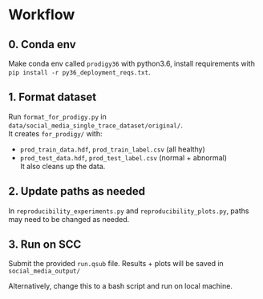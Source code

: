 # Workflow

## 0. Conda env
Make conda env called `prodigy36` with python3.6, install requirements with `pip install -r py36_deployment_reqs.txt`.

## 1. Format dataset
Run `format_for_prodigy.py` in `data/social_media_single_trace_dataset/original/`.  
It creates `for_prodigy/` with:
- `prod_train_data.hdf`, `prod_train_label.csv` (all healthy)  
- `prod_test_data.hdf`, `prod_test_label.csv` (normal + abnormal)  
It also cleans up the data.

## 2. Update paths as needed
In `reproducibility_experiments.py` and `reproducibility_plots.py`, paths may need to be changed as needed. 


## 3. Run on SCC
Submit the provided `run.qsub` file.
Results + plots will be saved in `social_media_output/`

Alternatively, change this to a bash script and run on local machine.